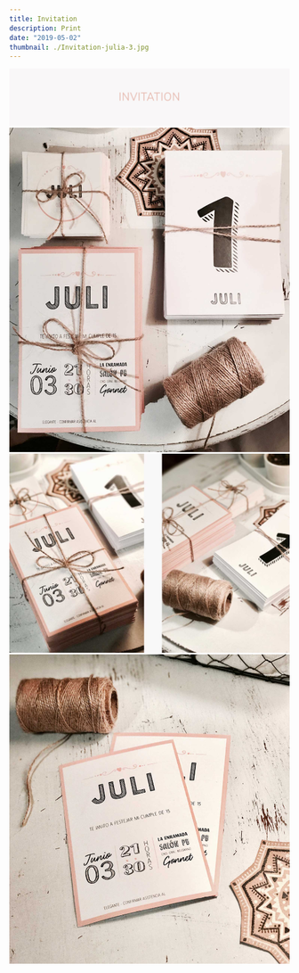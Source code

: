 ```yaml
---
title: Invitation
description: Print
date: "2019-05-02"
thumbnail: ./Invitation-julia-3.jpg
---
```


![Birthday invitations](./Invitation-julia--title.jpg)
![Birthday invitations](./Invitation-julia-1.jpg)
![Birthday invitations](./Invitation-julia-2.jpg)
![Birthday invitations](./Invitation-julia-3.jpg)
